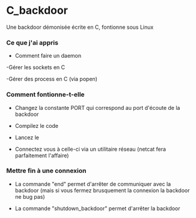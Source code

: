 # C_backdoor
Une backdoor démonisée écrite en C, fontionne sous Linux

### Ce que j'ai appris ###
  - Comment faire un daemon
  
  -Gérer les sockets en C
  
  -Gérer des process en C (via popen)
  
### Comment fontionne-t-elle ###
  - Changez la constante PORT qui correspond au port d'écoute de la backdoor
  
  - Compilez le code
  
  - Lancez le 
  
  - Connectez vous à celle-ci via un utilitaire réseau (netcat fera parfaitement l'affaire)
  
### Mettre fin à une connexion ###
  - La commande "end" permet d'arrêter de communiquer avec la backdoor (mais si vous fermez brusquement la connexion la backdoor ne bug pas)
  
  - La commande "shutdown_backdoor" permet d'arrêter la backdoor
  
